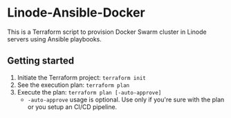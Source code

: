 # Linode-Ansible-Docker

This is a Terraform script to provision Docker Swarm cluster in Linode servers using Ansible playbooks.

## Getting started
1) Initiate the Terraform project: `terraform init`
2) See the execution plan: `terraform plan`
3) Execute the plan: `terraform plan [-auto-approve]`
    - `-auto-approve` usage is optional. Use only if you're sure with the plan or you setup an CI/CD pipeline.
